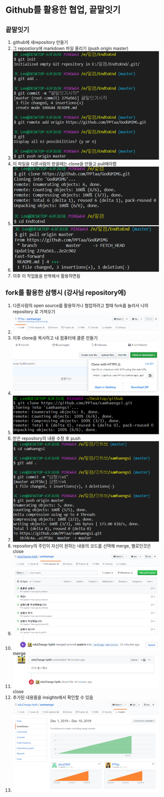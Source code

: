 # Github를 활용한 협업, 끝말잇기

## 끝말잇기

1. github에 새repository 만들기
2. 그 repostiory에 markdown 파일 올리기 (push origin master)
3. ![Git1](GithubCollaboration.assets/down.PNG)
4. 이 파일을 다른사람이 받을때는 clone을 만들고 pull해야함
5. ![Git2](GithubCollaboration.assets/1.PNG)
6. ![Git3](GithubCollaboration.assets/2.PNG)
7. 이후 이 작업들을 반복해서 활용하면됨

## fork를 활용한 삼행시 (강사님 repository에)

1. 다른사람의 open source를 활용하거나 협업하려고 할때 fork를 눌러서 나의 repository 로 가져오기
2. ![forkEx01](GithubCollaboration.assets/adas.PNG)
3. 이후 clone을 복사하고 내 컴퓨터에 클론 만들기
4. ![forkEx02](GithubCollaboration.assets/asda.PNG)
5. ![forkEx03](GithubCollaboration.assets/f1.PNG)
6. 받은 repository의 내용 수정 후 push
7. ![forkEx04](GithubCollaboration.assets/f2.PNG)
8. repository의 주인이 자신이 원하는 내용의 코드를 선택해 merge, 별로인것은 close
9. ![forkEx05](GithubCollaboration.assets/f3.PNG)
10. ![forkEx06](GithubCollaboration.assets/f4.PNG)merge
11. ![forkEx07](GithubCollaboration.assets/f5.PNG)close
12. 추가된 내용들을 insights에서 확인할 수 있음 
13. ![forkEx08](GithubCollaboration.assets/f6.PNG)

